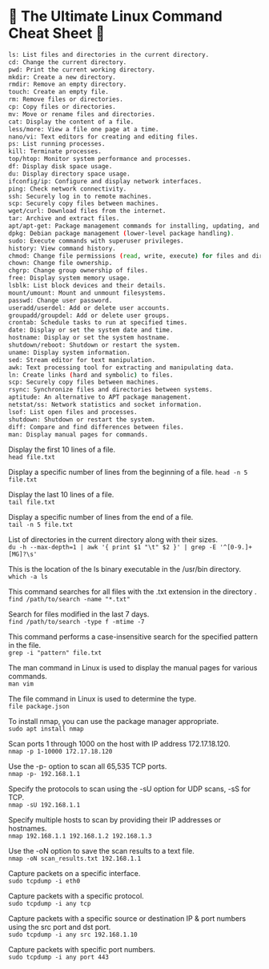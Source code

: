# 🚀 The Ultimate Linux Command Cheat Sheet 🚀

```bash
ls: List files and directories in the current directory.
cd: Change the current directory.
pwd: Print the current working directory.
mkdir: Create a new directory.
rmdir: Remove an empty directory.
touch: Create an empty file.
rm: Remove files or directories.
cp: Copy files or directories.
mv: Move or rename files and directories.
cat: Display the content of a file.
less/more: View a file one page at a time.
nano/vi: Text editors for creating and editing files.
ps: List running processes.
kill: Terminate processes.
top/htop: Monitor system performance and processes.
df: Display disk space usage.
du: Display directory space usage.
ifconfig/ip: Configure and display network interfaces.
ping: Check network connectivity.
ssh: Securely log in to remote machines.
scp: Securely copy files between machines.
wget/curl: Download files from the internet.
tar: Archive and extract files.
apt/apt-get: Package management commands for installing, updating, and removing software packages.
dpkg: Debian package management (lower-level package handling).
sudo: Execute commands with superuser privileges.
history: View command history.
chmod: Change file permissions (read, write, execute) for files and directories.
chown: Change file ownership.
chgrp: Change group ownership of files.
free: Display system memory usage.
lsblk: List block devices and their details.
mount/umount: Mount and unmount filesystems.
passwd: Change user password.
useradd/userdel: Add or delete user accounts.
groupadd/groupdel: Add or delete user groups.
crontab: Schedule tasks to run at specified times.
date: Display or set the system date and time.
hostname: Display or set the system hostname.
shutdown/reboot: Shutdown or restart the system.
uname: Display system information.
sed: Stream editor for text manipulation.
awk: Text processing tool for extracting and manipulating data.
ln: Create links (hard and symbolic) to files.
scp: Securely copy files between machines.
rsync: Synchronize files and directories between systems.
aptitude: An alternative to APT package management.
netstat/ss: Network statistics and socket information.
lsof: List open files and processes.
shutdown: Shutdown or restart the system.
diff: Compare and find differences between files.
man: Display manual pages for commands.
```




Display the first 10 lines of a file.\
`head file.txt`

Display a specific number of lines from the beginning of a file.
`head -n 5 file.txt`

Display the last 10 lines of a file.\
`tail file.txt`

Display a specific number of lines from the end of a file.\
`tail -n 5 file.txt`

List of directories in the current directory along with their sizes.\
`du -h --max-depth=1 | awk '{ print $1 "\t" $2 }' | grep -E '^[0-9.]+[MG]?\s'`

This is the location of the ls binary executable in the /usr/bin directory.\
`which -a ls`

This command searches for all files with the .txt extension in the directory .\
`find /path/to/search -name "*.txt"`

Search for files modified in the last 7 days.\
`find /path/to/search -type f -mtime -7`

This command performs a case-insensitive search for the specified pattern in the file.\
`grep -i "pattern" file.txt`

The man command in Linux is used to display the manual pages for various commands.\
`man vim`

The file command in Linux is used to determine the type.\
`file package.json`

To install nmap, you can use the package manager appropriate.\
`sudo apt install nmap`

Scan ports 1 through 1000 on the host with IP address 172.17.18.120.\
`nmap -p 1-10000 172.17.18.120`

Use the -p- option to scan all 65,535 TCP ports.\
`nmap -p- 192.168.1.1`

Specify the protocols to scan using the -sU option for UDP scans, -sS for TCP.\
`nmap -sU 192.168.1.1`

Specify multiple hosts to scan by providing their IP addresses or hostnames.\
`nmap 192.168.1.1 192.168.1.2 192.168.1.3`

Use the -oN option to save the scan results to a text file.\
`nmap -oN scan_results.txt 192.168.1.1`


Capture packets on a specific interface.\
`sudo tcpdump -i eth0`

Capture packets with a specific protocol.\
`sudo tcpdump -i any tcp`

Capture packets with a specific source or destination IP & port numbers using the src port and dst port.\
`sudo tcpdump -i any src 192.168.1.10`

Capture packets with specific port numbers.\
`sudo tcpdump -i any port 443`



